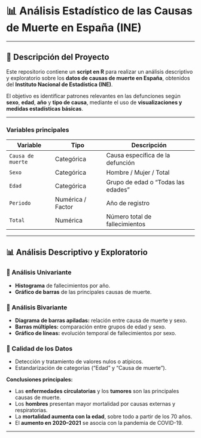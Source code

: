 # 📊 Análisis Estadístico de las Causas de Muerte en España (INE)
---

## 📘 Descripción del Proyecto

Este repositorio contiene un **script en R** para realizar un análisis descriptivo y exploratorio sobre los **datos de causas de muerte en España**, obtenidos del **Instituto Nacional de Estadística (INE)**.  

El objetivo es identificar patrones relevantes en las defunciones según **sexo**, **edad**, **año** y **tipo de causa**, mediante el uso de **visualizaciones y medidas estadísticas básicas**.

---
### Variables principales
| Variable | Tipo | Descripción |
|-----------|------|-------------|
| `Causa de muerte` | Categórica | Causa específica de la defunción |
| `Sexo` | Categórica | Hombre / Mujer / Total |
| `Edad` | Categórica | Grupo de edad o “Todas las edades” |
| `Periodo` | Numérica / Factor | Año de registro |
| `Total` | Numérica | Número total de fallecimientos |

---
## 📊 Análisis Descriptivo y Exploratorio

### 🔹 Análisis Univariante
- **Histograma** de fallecimientos por año.  
- **Gráfico de barras** de las principales causas de muerte.  

### 🔹 Análisis Bivariante
- **Diagrama de barras apiladas:** relación entre causa de muerte y sexo.  
- **Barras múltiples:** comparación entre grupos de edad y sexo.  
- **Gráfico de líneas:** evolución temporal de fallecimientos por sexo.

### 🔹 Calidad de los Datos
- Detección y tratamiento de valores nulos o atípicos.  
- Estandarización de categorías (“Edad” y “Causa de muerte”).  

**Conclusiones principales:**
- Las **enfermedades circulatorias** y los **tumores** son las principales causas de muerte.  
- Los **hombres** presentan mayor mortalidad por causas externas y respiratorias.  
- La **mortalidad aumenta con la edad**, sobre todo a partir de los 70 años.  
- El **aumento en 2020–2021** se asocia con la pandemia de COVID-19.

---
